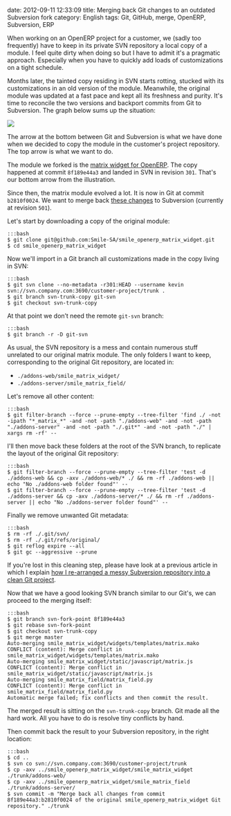 date: 2012-09-11 12:33:09
title: Merging back Git changes to an outdated Subversion fork
category: English
tags: Git, GitHub, merge, OpenERP, Subversion, ERP

When working on an OpenERP project for a customer, we (sadly too frequently) have to keep in its private SVN repository a local copy of a module. I feel quite dirty when doing so but I have to admit it's a pragmatic approach. Especially when you have to quickly add loads of customizations on a tight schedule.

Months later, the tainted copy residing in SVN starts rotting, stucked with its customizations in an old version of the module. Meanwhile, the original module was updated at a fast pace and kept all its freshness and purity. It's time to reconcile the two versions and backport commits from Git to Subversion. The graph below sums up the situation:

![](/static/uploads/2012/git-svn-parallel-branches.png)

The arrow at the bottom between Git and Subversion is what we have done when we decided to copy the module in the customer's project repository. The top arrow is what we want to do.

The module we forked is the [matrix widget for OpenERP](https://github.com/Smile-SA/smile_openerp_matrix_widget). The copy happened at commit `8f189e44a3` and landed in SVN in revision `301`. That's our bottom arrow from the illustration.

Since then, the matrix module evolved a lot. It is now in Git at commit `b2810f0024`. We want to merge back [these changes](https://github.com/Smile-SA/smile_openerp_matrix_widget/compare/8f189e44a3...b2810f0024) to Subversion (currently at revision `501`).

Let's start by downloading a copy of the original module:

    :::bash
    $ git clone git@github.com:Smile-SA/smile_openerp_matrix_widget.git
    $ cd smile_openerp_matrix_widget

Now we'll import in a Git branch all customizations made in the copy living in SVN:

    :::bash
    $ git svn clone --no-metadata -r301:HEAD --username kevin svn://svn.company.com:3690/customer-project/trunk .
    $ git branch svn-trunk-copy git-svn
    $ git checkout svn-trunk-copy

At that point we don’t need the remote `git-svn` branch:

    :::bash
    $ git branch -r -D git-svn

As usual, the SVN repository is a mess and contain numerous stuff unrelated to our original matrix module. The only folders I want to keep, corresponding to the original Git repository, are located in:

  * `./addons-web/smile_matrix_widget/`
  * `./addons-server/smile_matrix_field/`

Let's remove all other content:

    :::bash
    $ git filter-branch --force --prune-empty --tree-filter 'find ./ -not -ipath "*_matrix_*" -and -not -path "./addons-web" -and -not -path "./addons-server" -and -not -path "./.git*" -and -not -path "./" | xargs rm -rf' --

I'll then move back these folders at the root of the SVN branch, to replicate the layout of the original Git repository:

    :::bash
    $ git filter-branch --force --prune-empty --tree-filter 'test -d ./addons-web && cp -axv ./addons-web/* ./ && rm -rf ./addons-web || echo "No ./addons-web folder found"' --
    $ git filter-branch --force --prune-empty --tree-filter 'test -d ./addons-server && cp -axv ./addons-server/* ./ && rm -rf ./addons-server || echo "No ./addons-server folder found"' --

Finally we remove unwanted Git metadata:

    :::bash
    $ rm -rf ./.git/svn/
    $ rm -rf ./.git/refs/original/
    $ git reflog expire --all
    $ git gc --aggressive --prune

If you're lost in this cleaning step, please have look at a previous article in which I explain [how I re-arranged a messy Subversion repository into a clean Git project](http://kevin.deldycke.com/2011/08/how-open-source-an-internal-corporate-project-webping/).

Now that we have a good looking SVN branch similar to our Git's, we can proceed to the merging itself:

    :::bash
    $ git branch svn-fork-point 8f189e44a3
    $ git rebase svn-fork-point
    $ git checkout svn-trunk-copy
    $ git merge master
    Auto-merging smile_matrix_widget/widgets/templates/matrix.mako
    CONFLICT (content): Merge conflict in smile_matrix_widget/widgets/templates/matrix.mako
    Auto-merging smile_matrix_widget/static/javascript/matrix.js
    CONFLICT (content): Merge conflict in smile_matrix_widget/static/javascript/matrix.js
    Auto-merging smile_matrix_field/matrix_field.py
    CONFLICT (content): Merge conflict in smile_matrix_field/matrix_field.py
    Automatic merge failed; fix conflicts and then commit the result.

The merged result is sitting on the `svn-trunk-copy` branch. Git made all the hard work. All you have to do is resolve tiny conflicts by hand.

Then commit back the result to your Subversion repository, in the right location:

    :::bash
    $ cd ..
    $ svn co svn://svn.company.com:3690/customer-project/trunk
    $ cp -axv ../smile_openerp_matrix_widget/smile_matrix_widget ./trunk/addons-web/
    $ cp -axv ../smile_openerp_matrix_widget/smile_matrix_field ./trunk/addons-server/
    $ svn commit -m "Merge back all changes from commit 8f189e44a3:b2810f0024 of the original smile_openerp_matrix_widget Git repository." ./trunk

